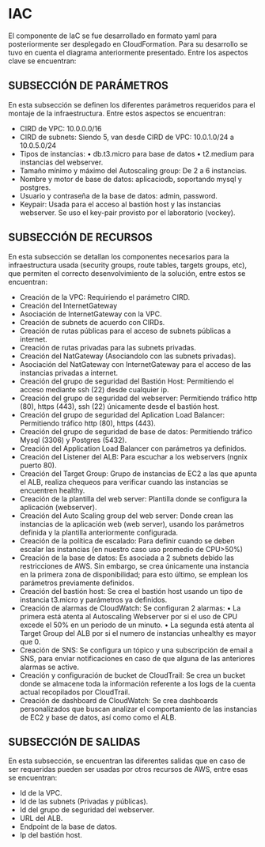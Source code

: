 # IAC
El componente de IaC se fue desarrollado en formato yaml para posteriormente ser desplegado en CloudFormation. Para su desarrollo se tuvo en cuenta el diagrama anteriormente presentado. Entre los aspectos clave se encuentran:

## SUBSECCIÓN DE PARÁMETROS
En esta subsección se definen los diferentes parámetros requeridos para el montaje de la infraestructura. Entre estos aspectos se encuentran:

-	CIRD de VPC: 10.0.0.0/16
-	CIRD de subnets: Siendo 5, van desde CIRD de VPC: 10.0.1.0/24 a 10.0.5.0/24
-	Tipos de instancias: 
•	db.t3.micro para base de datos
•	t2.medium para instancias del webserver.
-	Tamaño mínimo y máximo del Autoscaling group: De 2 a 6 instancias.
-	Nombre y motor de base de datos: aplicaciodb, soportando mysql y postgres. 
-	Usuario y contraseña de la base de datos: admin, password.
-	Keypair: Usada para el acceso al bastión host y las instancias webserver. Se uso el key-pair provisto por el laboratorio (vockey).
 
## SUBSECCIÓN DE RECURSOS
En esta subsección se detallan los componentes necesarios para la infraestructura usada (security groups, route tables, targets groups, etc), que permiten el correcto desenvolvimiento de la solución, entre estos se encuentran:

-	Creación de la VPC: Requiriendo el parámetro CIRD.
-	Creación del InternetGateway
-	Asociación de InternetGateway con la VPC.
-	Creación de subnets de acuerdo con CIRDs.
-	Creación de rutas públicas para el acceso de subnets públicas a internet.
-	Creación de rutas privadas para las subnets privadas.
-	Creación del NatGateway (Asociandolo con las subnets privadas).
-	Asociación del NatGateway con InternetGateway para el acceso de las instancias privadas a internet. 
-	Creación del grupo de seguridad del Bastión Host: Permitiendo el acceso mediante ssh (22) desde cualquier ip.
-	Creación del grupo de seguridad del webserver: Permitiendo tráfico http (80), https (443), ssh (22) únicamente desde el bastión host.
-	Creación del grupo de seguridad del Aplication Load Balancer: Permitiendo tráfico http (80), https (443).
-	Creación del grupo de seguridad de base de datos: Permitiendo tráfico Mysql (3306) y Postgres (5432).
-	Creación del Application Load Balancer con parámetros ya definidos.
-	Creación del Listener del ALB: Para escuchar a los webservers (ngnix puerto 80).
-	Creación del Target Group: Grupo de instancias de EC2 a las que apunta el ALB, realiza chequeos para verificar cuando las instancias se encuentren healthy.
-	Creación de la plantilla del web server: Plantilla donde se configura la aplicación (webserver).
-	Creación del Auto Scaling group del web server: Donde crean las instancias de la aplicación web (web server), usando los parámetros definida y la plantilla anteriormente configurada.
-	Creación de la política de escalado: Para definir cuando se deben escalar las instancias (en nuestro caso uso promedio de CPU>50%)
-	Creación de la base de datos: Es asociada a 2 subnets debido las restricciones de AWS. Sin embargo, se crea únicamente una instancia en la primera zona de disponibilidad; para esto último, se emplean los parámetros previamente definidos.
-	Creación del bastión host: Se crea el bastión host usando un tipo de instancia t3.micro y parámetros ya definidos.
-	Creación de alarmas de CloudWatch: Se configuran 2 alarmas:
•	La primera está atenta al Autoscaling Webserver por si el uso de CPU excede el 50% en un periodo de un minuto.
•	La segunda está atenta al Target Group del ALB por si el numero de instancias unhealthy es mayor que 0.
-	Creación de SNS: Se configura un tópico y una subscripción de email a SNS, para enviar notificaciones en caso de que alguna de las anteriores alarmas se active.
-	Creación y configuración de bucket de CloudTrail: Se crea un bucket donde se almacene toda la información referente a los logs de la cuenta actual recopilados por CloudTrail.
-	Creación de dashboard de CloudWatch: Se crea dashboards personalizados que buscan analizar el comportamiento de las instancias de EC2 y base de datos, así como como el ALB.

## SUBSECCIÓN DE SALIDAS
En esta subsección, se encuentran las diferentes salidas que en caso de ser requeridas pueden ser usadas por otros recursos de AWS, entre esas se encuentran:

-	Id de la VPC.
-	Id de las subnets (Privadas y públicas).
-	Id del grupo de seguridad del webserver.
-	URL del ALB.
-	Endpoint de la base de datos.
-	Ip del bastión host.

